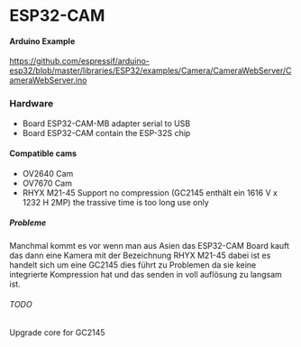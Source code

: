 # ESP32-CAM

#### Arduino Example
https://github.com/espressif/arduino-esp32/blob/master/libraries/ESP32/examples/Camera/CameraWebServer/CameraWebServer.ino

### Hardware
- Board ESP32-CAM-MB adapter serial to USB
- Board ESP32-CAM contain the ESP-32S chip

#### Compatible cams

- OV2640 Cam
- OV7670 Cam
- RHYX M21-45 Support no compression (GC2145 enthält ein 1616 V x 1232 H 2MP) the trassive time is too long use only 

##### Probleme
Manchmal kommt es vor wenn man aus Asien das ESP32-CAM Board kauft das dann eine Kamera mit der Bezeichnung RHYX M21-45 dabei ist es handelt sich um eine GC2145 dies führt zu Problemen da sie keine integrierte Kompression hat und das senden in voll auflösung zu langsam ist.

###### TODO
Upgrade core for GC2145